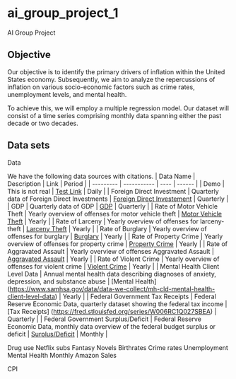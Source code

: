 # ai_group_project_1
AI Group Project 


## Objective

Our objective is to identify the primary drivers of inflation within the United States economy. Subsequently, we aim to analyze the repercussions of inflation on various socio-economic factors such as crime rates, unemployment levels, and mental health.

To achieve this, we will employ a multiple regression model. Our dataset will consist of a time series comprising monthly data spanning either the past decade or two decades.

## Data sets

Data 

We have the following data sources with citations.
| Data Name | Description | Link | Period |
| --------- | ----------- | ---- | ------ |
| Demo      | This is not real | [Test Link](https://www.google.com) | Daily |
| Foreign Direct Investment | Quarterly data of Foreign Direct Investments | [Foreign Direct Investement](https://fred.stlouisfed.org/series/ROWFDIQ027S) | Quarterly |
| GDP | Quarterly data of GDP | [GDP](https://fred.stlouisfed.org/series/GDP) | Quarterly |
| Rate of Motor Vehicle Theft | Yearly overview of offenses for motor vehicle theft | [Motor Vehicle Theft](https://cde.ucr.cjis.gov/LATEST/webapp/#/pages/explorer/crime/crime-trend) | Yearly |
| Rate of Larceny | Yearly overview of offenses for larceny-theft | [Larceny Theft](https://cde.ucr.cjis.gov/LATEST/webapp/#/pages/explorer/crime/crime-trend) | Yearly |
| Rate of Burglary | Yearly overview of offenses for burglary | [Burglary](https://cde.ucr.cjis.gov/LATEST/webapp/#/pages/explorer/crime/crime-trend) | Yearly |
| Rate of Property Crime | Yearly overview of offenses for property crime | [Property Crime](https://cde.ucr.cjis.gov/LATEST/webapp/#/pages/explorer/crime/crime-trend) | Yearly |
| Rate of Aggravated Assault | Yearly overview of offenses Aggravated Assault | [Aggravated Assault](https://cde.ucr.cjis.gov/LATEST/webapp/#/pages/explorer/crime/crime-trend) | Yearly |
| Rate of Violent Crime | Yearly overview of offenses for violent crime | [Violent Crime](https://cde.ucr.cjis.gov/LATEST/webapp/#/pages/explorer/crime/crime-trend) | Yearly |
| Mental Health Client Level Data | Annual mental health data describing diagnoses of anxiety, depression, and substance abuse | [Mental Health] (https://www.samhsa.gov/data/data-we-collect/mh-cld-mental-health-client-level-data) | Yearly |
| Federal Government Tax Receipts | Federal Reserve Economic Data, quarterly dataset showing the federal tax income | [Tax Receipts] (https://fred.stlouisfed.org/series/W006RC1Q027SBEA) | Quarterly |
| Federal Government Surplus/Deficit | Federal Reserve Economic Data, monthly data overview of the federal budget surplus or deficit | [Surplus/Deficit](https://fred.stlouisfed.org/series/MTSDS133FMS) | Monthly |





Drug use
Netflix subs
Fantasy Novels
Birthrates
Crime rates
Unemployment
Mental Health
Monthly Amazon Sales

CPI
